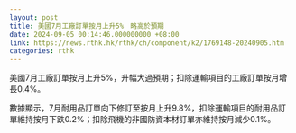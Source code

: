 ```yaml
---
layout: post
title: 美國7月工廠訂單按月上升5%　略高於預期
date: 2024-09-05 00:14:46.000000000 +08:00
link: https://news.rthk.hk/rthk/ch/component/k2/1769148-20240905.htm
categories: rthk
---
```


美國7月工廠訂單按月上升5%，升幅大過預期；扣除運輸項目的工廠訂單按月增長0.4%。

數據顯示，7月耐用品訂單向下修訂至按月上升9.8%，扣除運輸項目的耐用品訂單維持按月下跌0.2%；扣除飛機的非國防資本材訂單亦維持按月減少0.1%。

